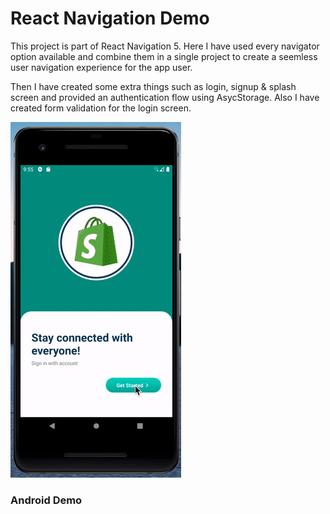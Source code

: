# React Navigation Demo

This project is part of  React Navigation 5. Here I have used every navigator option available and combine them in a single project to create a seemless user navigation experience for the app user.

Then I have created some extra things such as login, signup & splash screen and provided an authentication flow using AsycStorage. Also I have created form validation for the login screen.


![React Navigation v5 Mix App Android Demo](https://raw.githubusercontent.com/shaiknagoor/react/master/app-interaction-demo-android.gif)
### Android Demo

